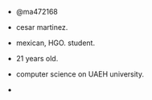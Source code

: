 - @ma472168
- cesar martinez.
- mexican, HGO. student.
- 21 years old.
- computer science on UAEH university.

- 
<!---
ma472168/ma472168 is a ✨ special ✨ repository because its `README.md` (this file) appears on your GitHub profile.
You can click the Preview link to take a look at your changes.
--->
